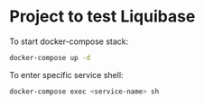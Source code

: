 # Project to test Liquibase

To start docker-compose stack:

```bash
docker-compose up -d
```

To enter specific service shell:
```bash
docker-compose exec <service-name> sh
```
